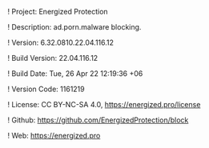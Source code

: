 ! Project: Energized Protection

! Description: ad.porn.malware blocking.

! Version: 6.32.0810.22.04.116.12

! Build Version: 22.04.116.12

! Build Date: Tue, 26 Apr 22 12:19:36 +06

! Version Code: 1161219

! License: CC BY-NC-SA 4.0, https://energized.pro/license

! Github: https://github.com/EnergizedProtection/block

! Web: https://energized.pro
